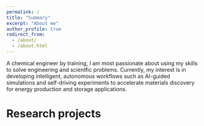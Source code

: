 ```yaml
---
permalink: /
title: "Summary"
excerpt: "About me"
author_profile: true
redirect_from: 
  - /about/
  - /about.html
---
```


A chemical engineer by training, I am most passionate about using my skills to solve engineering and scientfic problems. Currently, my interest is in developing intelligent, autonomous workflows such as AI-guided simulations and self-driving experiments to accelerate materials discovery for energy production and storage applications.

Research projects
======


